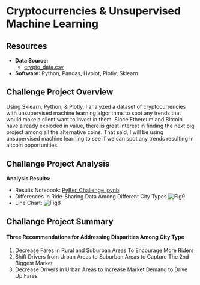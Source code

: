 # Cryptocurrencies & Unsupervised Machine Learning

## Resources

- **Data Source:** 
  - [crypto_data.csv](crypto_data.csv)
- **Software:** Python, Pandas, Hvplot, Plotly, Sklearn

## Challenge Project Overview 


Using Sklearn, Python, & Plotly, I analyzed a dataset of cryptocurrencies with unsupervised machine learning algorithms to spot any trends that would make a client want to invest in them. Since Ethereum and Bitcoin have already exploded in value, there is great interest in finding the next big project among all the alternative coins. That said, I will be using unsupervised machine learning to see if we can spot any trends resulting in altcoin opportunities. 

## Challange Project Analysis

**Analysis Results:**
  - Results Notebook: [PyBer_Challenge.ipynb](PyBer_Challenge.ipynb)
  - Differences In Ride-Sharing Data Among Different City Types
![Fig9](Analysis/Fig9.PNG)
  - Line Chart: 
![Fig8](Analysis/fig8.png)

## Challange Project Summary

#### Three Recommendations for Addressing Disparities Among City Type

1) Decrease Fares in Rural and Suburban Areas To Encourage More Riders 
2) Shift Drivers from Urban Areas to Suburban Areas to Capture The 2nd Biggest Market 
3) Decrease Drivers in Urban Areas to Increase Market Demand to Drive Up Fares 

